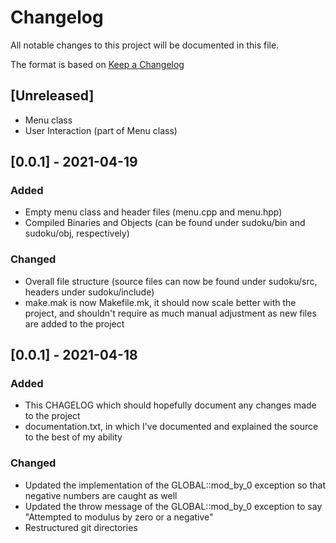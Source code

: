 # Changelog
All notable changes to this project will be documented in this file.

The format is based on [Keep a Changelog](https://keepachangelog.com/en/1.0.0/)

## [Unreleased]

- Menu class
- User Interaction (part of Menu class)

## [0.0.1] - 2021-04-19
### Added
- Empty menu class and header files (menu.cpp and menu.hpp)
- Compiled Binaries and Objects (can be found under sudoku/bin and sudoku/obj, respectively)

### Changed
- Overall file structure (source files can now be found under sudoku/src, headers under sudoku/include)
- make.mak is now Makefile.mk, it should now scale better with the project, and shouldn't require as much manual adjustment as new files are added to the project

## [0.0.1] - 2021-04-18
### Added
- This CHAGELOG which should hopefully document any changes made to the project
- documentation.txt, in which I've documented and explained the source to the best of my ability

### Changed
- Updated the implementation of the GLOBAL::mod_by_0 exception so that negative numbers are caught as well
- Updated the throw message of the GLOBAL::mod_by_0 exception to say "Attempted to modulus by zero or a negative"
- Restructured git directories

